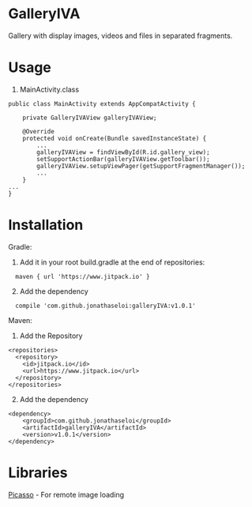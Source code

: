 # GalleryIVA
Gallery with display images, videos and files in separated fragments.

# Usage

1. MainActivity.class
```
public class MainActivity extends AppCompatActivity {

    private GalleryIVAView galleryIVAView;

    @Override
    protected void onCreate(Bundle savedInstanceState) {
        ...
        galleryIVAView = findViewById(R.id.gallery_view);
        setSupportActionBar(galleryIVAView.getToolbar());
        galleryIVAView.setupViewPager(getSupportFragmentManager());
        ...
    }
...
}
```

# Installation
Gradle:

1. Add it in your root build.gradle at the end of repositories:
```
  maven { url 'https://www.jitpack.io' }
```
2. Add the dependency
```
  compile 'com.github.jonathaseloi:galleryIVA:v1.0.1'
```

Maven:

1. Add the Repository

```
<repositories>
  <repository>
    <id>jitpack.io</id>
    <url>https://www.jitpack.io</url>
  </repository>
</repositories>
```
2. Add the dependency
```
<dependency>
    <groupId>com.github.jonathaseloi</groupId>
    <artifactId>galleryIVA</artifactId>
    <version>v1.0.1</version>
</dependency>
```

# Libraries
[Picasso](http://square.github.io/picasso/) - For remote image loading
